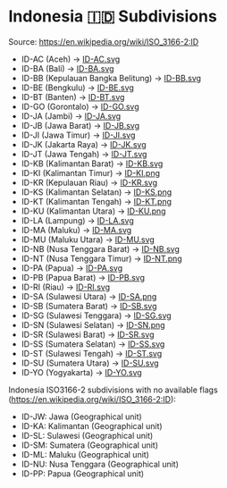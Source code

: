 # Indonesia 🇮🇩 Subdivisions

Source: https://en.wikipedia.org/wiki/ISO_3166-2:ID

* ID-AC (Aceh) -> [ID-AC.svg](https://github.com/amckenna41/iso3166-flag-icons/blob/main/iso3166-2-icons/ID/ID-AC.svg)
* ID-BA (Bali) -> [ID-BA.svg](https://github.com/amckenna41/iso3166-flag-icons/blob/main/iso3166-2-icons/ID/ID-BA.svg)
* ID-BB (Kepulauan Bangka Belitung) -> [ID-BB.svg](https://github.com/amckenna41/iso3166-flag-icons/blob/main/iso3166-2-icons/ID/ID-BB.svg)
* ID-BE (Bengkulu) -> [ID-BE.svg](https://github.com/amckenna41/iso3166-flag-icons/blob/main/iso3166-2-icons/ID/ID-BE.svg)
* ID-BT (Banten) -> [ID-BT.svg](https://github.com/amckenna41/iso3166-flag-icons/blob/main/iso3166-2-icons/ID/ID-BT.svg)
* ID-GO (Gorontalo) -> [ID-GO.svg](https://github.com/amckenna41/iso3166-flag-icons/blob/main/iso3166-2-icons/ID/ID-GO.svg)
* ID-JA (Jambi) -> [ID-JA.svg](https://github.com/amckenna41/iso3166-flag-icons/blob/main/iso3166-2-icons/ID/ID-JA.svg)
* ID-JB (Jawa Barat) -> [ID-JB.svg](https://github.com/amckenna41/iso3166-flag-icons/blob/main/iso3166-2-icons/ID/ID-JB.svg)
* ID-JI (Jawa Timur) -> [ID-JI.svg](https://github.com/amckenna41/iso3166-flag-icons/blob/main/iso3166-2-icons/ID/ID-JI.svg)
* ID-JK (Jakarta Raya) -> [ID-JK.svg](https://github.com/amckenna41/iso3166-flag-icons/blob/main/iso3166-2-icons/ID/ID-JK.svg)
* ID-JT (Jawa Tengah) -> [ID-JT.svg](https://github.com/amckenna41/iso3166-flag-icons/blob/main/iso3166-2-icons/ID/ID-JT.svg)
* ID-KB (Kalimantan Barat) -> [ID-KB.svg](https://github.com/amckenna41/iso3166-flag-icons/blob/main/iso3166-2-icons/ID/ID-KB.svg)
* ID-KI (Kalimantan Timur) -> [ID-KI.png](https://github.com/amckenna41/iso3166-flag-icons/blob/main/iso3166-2-icons/ID/ID-KI.png)
* ID-KR (Kepulauan Riau) -> [ID-KR.svg](https://github.com/amckenna41/iso3166-flag-icons/blob/main/iso3166-2-icons/ID/ID-KR.svg)
* ID-KS (Kalimantan Selatan) -> [ID-KS.png](https://github.com/amckenna41/iso3166-flag-icons/blob/main/iso3166-2-icons/ID/ID-KS.png)
* ID-KT (Kalimantan Tengah) -> [ID-KT.png](https://github.com/amckenna41/iso3166-flag-icons/blob/main/iso3166-2-icons/ID/ID-KT.png)
* ID-KU (Kalimantan Utara) -> [ID-KU.png](https://github.com/amckenna41/iso3166-flag-icons/blob/main/iso3166-2-icons/ID/ID-KU.png)
* ID-LA (Lampung) -> [ID-LA.svg](https://github.com/amckenna41/iso3166-flag-icons/blob/main/iso3166-2-icons/ID/ID-LA.svg)
* ID-MA (Maluku) -> [ID-MA.svg](https://github.com/amckenna41/iso3166-flag-icons/blob/main/iso3166-2-icons/ID/ID-MA.svg)
* ID-MU (Maluku Utara) -> [ID-MU.svg](https://github.com/amckenna41/iso3166-flag-icons/blob/main/iso3166-2-icons/ID/ID-MU.svg)
* ID-NB (Nusa Tenggara Barat) -> [ID-NB.svg](https://github.com/amckenna41/iso3166-flag-icons/blob/main/iso3166-2-icons/ID/ID-NB.svg)
* ID-NT (Nusa Tenggara Timur) -> [ID-NT.png](https://github.com/amckenna41/iso3166-flag-icons/blob/main/iso3166-2-icons/ID/ID-NT.png)
* ID-PA (Papua) -> [ID-PA.svg](https://github.com/amckenna41/iso3166-flag-icons/blob/main/iso3166-2-icons/ID/ID-PA.svg)
* ID-PB (Papua Barat) -> [ID-PB.svg](https://github.com/amckenna41/iso3166-flag-icons/blob/main/iso3166-2-icons/ID/ID-PB.svg)
* ID-RI (Riau) -> [ID-RI.svg](https://github.com/amckenna41/iso3166-flag-icons/blob/main/iso3166-2-icons/ID/ID-RI.svg)
* ID-SA (Sulawesi Utara) -> [ID-SA.png](https://github.com/amckenna41/iso3166-flag-icons/blob/main/iso3166-2-icons/ID/ID-SA.png)
* ID-SB (Sumatera Barat) -> [ID-SB.svg](https://github.com/amckenna41/iso3166-flag-icons/blob/main/iso3166-2-icons/ID/ID-SB.svg)
* ID-SG (Sulawesi Tenggara) -> [ID-SG.svg](https://github.com/amckenna41/iso3166-flag-icons/blob/main/iso3166-2-icons/ID/ID-SG.svg)
* ID-SN (Sulawesi Selatan) -> [ID-SN.png](https://github.com/amckenna41/iso3166-flag-icons/blob/main/iso3166-2-icons/ID/ID-SN.png)
* ID-SR (Sulawesi Barat) -> [ID-SR.svg](https://github.com/amckenna41/iso3166-flag-icons/blob/main/iso3166-2-icons/ID/ID-SR.svg)
* ID-SS (Sumatera Selatan) -> [ID-SS.svg](https://github.com/amckenna41/iso3166-flag-icons/blob/main/iso3166-2-icons/ID/ID-SS.svg)
* ID-ST (Sulawesi Tengah) -> [ID-ST.svg](https://github.com/amckenna41/iso3166-flag-icons/blob/main/iso3166-2-icons/ID/ID-ST.svg)
* ID-SU (Sumatera Utara) -> [ID-SU.svg](https://github.com/amckenna41/iso3166-flag-icons/blob/main/iso3166-2-icons/ID/ID-SU.svg)
* ID-YO (Yogyakarta) -> [ID-YO.svg](https://github.com/amckenna41/iso3166-flag-icons/blob/main/iso3166-2-icons/ID/ID-YO.svg)

Indonesia ISO3166-2 subdivisions with no available flags (https://en.wikipedia.org/wiki/ISO_3166-2:ID):

* ID-JW: Jawa (Geographical unit)
* ID-KA: Kalimantan (Geographical unit)
* ID-SL: Sulawesi (Geographical unit)
* ID-SM: Sumatera (Geographical unit)
* ID-ML: Maluku (Geographical unit)
* ID-NU: Nusa Tenggara (Geographical unit)
* ID-PP: Papua (Geographical unit)